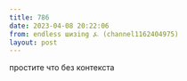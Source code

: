 ```yaml
---
title: 786
date: 2023-04-08 20:22:06
from: endless шизing ⍼ (channel1162404975)
layout: post
---
```


простите что без контекста
